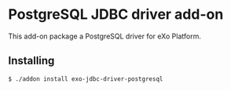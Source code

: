 # PostgreSQL JDBC driver add-on

This add-on package a PostgreSQL driver for eXo Platform.

## Installing

```
$ ./addon install exo-jdbc-driver-postgresql
```